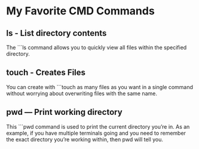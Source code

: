# My Favorite CMD Commands

## ls - List directory contents

The ```ls command allows you to quickly view all files within the specified directory.


## touch - Creates Files

You can create with ```touch as many files as you want in a single command without worrying about overwriting files with the same name.


## pwd — Print working directory

This ```pwd command is used to print the current directory you’re in. As an example, if you have multiple terminals going and you need to remember the exact directory you’re working within, then pwd will tell you.